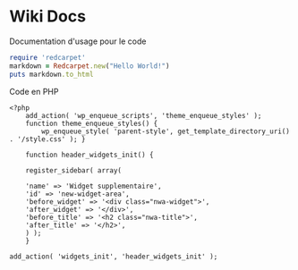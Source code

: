 <!-- TITLE: Home -->
<!-- SUBTITLE: A quick summary of Home -->

# Wiki Docs
Documentation d'usage pour le code

```ruby
require 'redcarpet'
markdown = Redcarpet.new("Hello World!")
puts markdown.to_html
```

Code en PHP
```
<?php 
	add_action( 'wp_enqueue_scripts', 'theme_enqueue_styles' );
	function theme_enqueue_styles() { 
		wp_enqueue_style( 'parent-style', get_template_directory_uri() . '/style.css' ); } 
    
    function header_widgets_init() {
 
    register_sidebar( array(

    'name' => 'Widget supplementaire',
    'id' => 'new-widget-area',
    'before_widget' => '<div class="nwa-widget">',
    'after_widget' => '</div>',
    'before_title' => '<h2 class="nwa-title">',
    'after_title' => '</h2>',
    ) );
    }

add_action( 'widgets_init', 'header_widgets_init' );
```
